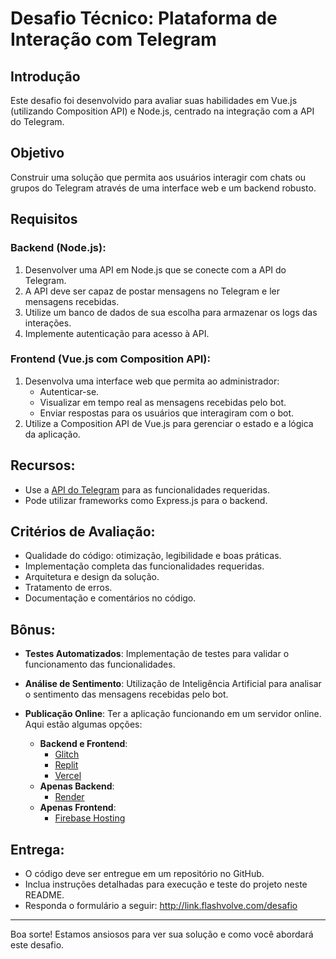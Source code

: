 # Desafio Técnico: Plataforma de Interação com Telegram

## Introdução

Este desafio foi desenvolvido para avaliar suas habilidades em Vue.js (utilizando Composition API) e Node.js, centrado na integração com a API do Telegram.

## Objetivo

Construir uma solução que permita aos usuários interagir com chats ou grupos do Telegram através de uma interface web e um backend robusto.

## Requisitos

### Backend (Node.js):

1. Desenvolver uma API em Node.js que se conecte com a API do Telegram.
2. A API deve ser capaz de postar mensagens no Telegram e ler mensagens recebidas.
3. Utilize um banco de dados de sua escolha para armazenar os logs das interações.
4. Implemente autenticação para acesso à API.

### Frontend (Vue.js com Composition API):

1. Desenvolva uma interface web que permita ao administrador:
    - Autenticar-se.
    - Visualizar em tempo real as mensagens recebidas pelo bot.
    - Enviar respostas para os usuários que interagiram com o bot.
2. Utilize a Composition API de Vue.js para gerenciar o estado e a lógica da aplicação.

## Recursos:

- Use a [API do Telegram](https://core.telegram.org/bots/api) para as funcionalidades requeridas.
- Pode utilizar frameworks como Express.js para o backend.

## Critérios de Avaliação:

- Qualidade do código: otimização, legibilidade e boas práticas.
- Implementação completa das funcionalidades requeridas.
- Arquitetura e design da solução.
- Tratamento de erros.
- Documentação e comentários no código.

## Bônus:

- **Testes Automatizados**: Implementação de testes para validar o funcionamento das funcionalidades.
  
- **Análise de Sentimento**: Utilização de Inteligência Artificial para analisar o sentimento das mensagens recebidas pelo bot.

- **Publicação Online**: Ter a aplicação funcionando em um servidor online. Aqui estão algumas opções:
    - **Backend e Frontend**:
      - [Glitch](https://glitch.com/)
      - [Replit](https://replit.com/)
      - [Vercel](https://vercel.com/)
    - **Apenas Backend**:
      - [Render](https://render.com/)
    - **Apenas Frontend**:
      - [Firebase Hosting](https://firebase.google.com/docs/hosting/quickstart?hl=pt-br)


## Entrega:

- O código deve ser entregue em um repositório no GitHub.
- Inclua instruções detalhadas para execução e teste do projeto neste README.
- Responda o formulário a seguir: http://link.flashvolve.com/desafio

---

Boa sorte! Estamos ansiosos para ver sua solução e como você abordará este desafio.
